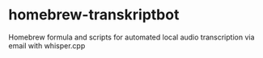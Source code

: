 # homebrew-transkriptbot
Homebrew formula and scripts for automated local audio transcription via email with whisper.cpp
